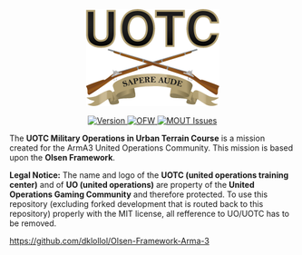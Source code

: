 <p align="center">
    <img src="https://github.com/PaxJaromeMalues/uotc_mout_course/blob/master/uotc_logo.png">
</p>
<p align="center">
    <a href="https://github.com/PaxJaromeMalues/uotc_mout_course/releases/latest">
        <img src="https://img.shields.io/badge/Version-0.9.0-red.svg" alt="Version">
    </a>
	<a href="https://github.com/dklollol/Olsen-Framework-Arma-3/releases/tag/3.3.3">
        <img src="https://img.shields.io/badge/OFW-3.3.3-blue.svg" alt="OFW">
    </a>
    <a href="https://github.com/PaxJaromeMalues/uotc_mout_course/issues">
        <img src="https://img.shields.io/github/issues-raw/PaxJaromeMalues/uotc_mout_course.svg?label=Issues" alt="MOUT Issues">
    </a>
</p>

The **UOTC Military Operations in Urban Terrain Course** is a mission created for the ArmA3 United Operations Community.
This mission is based upon the **Olsen Framework**.

**Legal Notice:**
The name and logo of the **UOTC (united operations training center)** and of **UO (united operations)** are property of the **United Operations Gaming Community** and therefore protected.
To use this repository (excluding forked development that is routed back to this repository) properly with the MIT license, all refference to UO/UOTC has to be removed.

https://github.com/dklollol/Olsen-Framework-Arma-3